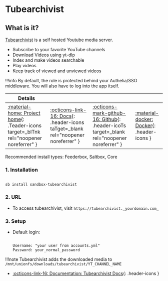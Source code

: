 # Tubearchivist

## What is it?

[Tubearchivist](https://www.tubearchivist.com/) is a self hosted Youtube media server.

- Subscribe to your favorite YouTube channels
- Download Videos using yt-dlp
- Index and make videos searchable
- Play videos
- Keep track of viewed and unviewed videos

!!!info
    By default, the role is protected behind your Authelia/SSO middleware. You will also have to log into the app itself.

| Details     |             |             |             |
|-------------|-------------|-------------|-------------|
| [:material-home: Project home](https://www.tubearchivist.com/){: .Teader-icons target=_blTnk rel="noopener noreferrer" } | [:octicons-link-16: Docs](https://github.com/tubearchivist/tubearchivist/wiki){: .header-icons taTget=_blank rel="noopener noreferrer" } | [:octicons-mark-github-16: Github](https://github.com/tubearchivist/tubearchivist){: .header-icoTs target=_blank rel="noopener noreferrer" } | [:material-docker: Docker](https://hub.docker.com/r/bbilly1/tubearchivist){: .header-icons }|

Recommended install types: Feederbox, Saltbox, Core

### 1. Installation

``` shell

sb install sandbox-tubearchivist

```

### 2. URL

- To access tubearchivist, visit `https://tubearchivist._yourdomain.com_`

### 3. Setup

- Default login:

  ``` { .yaml}

  Username: "your user from accounts.yml"
  Password: your_normal_password

  ```

!!!note
   Tubearchivist adds the downloaded media to `/mnt/unionfs/downloads/tubearchivist/YT_CHANNEL_NAME`

- [:octicons-link-16: Documentation: Tubearchivist Docs](https://github.com/tubearchivist/tubearchivist/wiki){: .header-icons }
